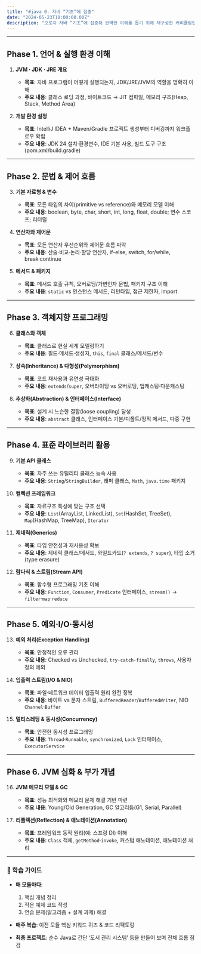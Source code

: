 ```yaml
---
title: "#java 0. 자바 “기초”에 집중"
date: "2024-05-23T10:00:00.00Z"
description: "오로지 자바 “기초”에 집중해 완벽한 이해를 돕기 위해 재구성한 커리큘럼입니다. 각 모듈별로 학습 목표와 주요 학습 내용을 담고 있으니, 이 순서대로 차근차근 따라가 보세요."
---
```


---

## Phase 1. 언어 & 실행 환경 이해

1. **JVM · JDK · JRE 개요**

   - **목표**: 자바 프로그램이 어떻게 실행되는지, JDK/JRE/JVM의 역할을 명확히 이해
   - **주요 내용**: 클래스 로딩 과정, 바이트코드 → JIT 컴파일, 메모리 구조(Heap, Stack, Method Area)

2. **개발 환경 설정**

   - **목표**: IntelliJ IDEA + Maven/Gradle 프로젝트 생성부터 디버깅까지 워크플로우 확립
   - **주요 내용**: JDK 24 설치·환경변수, IDE 기본 사용, 빌드 도구 구조 (pom.xml/build.gradle)

---

## Phase 2. 문법 & 제어 흐름

3. **기본 자료형 & 변수**

   - **목표**: 모든 타입의 차이(primitive vs reference)와 메모리 모델 이해
   - **주요 내용**: boolean, byte, char, short, int, long, float, double; 변수 스코프; 리터럴

4. **연산자와 제어문**

   - **목표**: 모든 연산자 우선순위와 제어문 흐름 파악
   - **주요 내용**: 산술·비교·논리·할당 연산자, if-else, switch, for/while, break·continue

5. **메서드 & 패키지**

   - **목표**: 메서드 호출 규칙, 오버로딩/가변인자 문법, 패키지 구조 이해
   - **주요 내용**: `static` vs 인스턴스 메서드, 리턴타입, 접근 제한자, import

---

## Phase 3. 객체지향 프로그래밍

6. **클래스와 객체**

   - **목표**: 클래스로 현실 세계 모델링하기
   - **주요 내용**: 필드·메서드·생성자, `this`, `final` 클래스/메서드/변수

7. **상속(Inheritance) & 다형성(Polymorphism)**

   - **목표**: 코드 재사용과 유연성 극대화
   - **주요 내용**: `extends`/`super`, 오버라이딩 vs 오버로딩, 업캐스팅·다운캐스팅

8. **추상화(Abstraction) & 인터페이스(Interface)**

   - **목표**: 설계 시 느슨한 결합(loose coupling) 달성
   - **주요 내용**: `abstract` 클래스, 인터페이스 기본/디폴트/정적 메서드, 다중 구현

---

## Phase 4. 표준 라이브러리 활용

9. **기본 API 클래스**

   - **목표**: 자주 쓰는 유틸리티 클래스 능숙 사용
   - **주요 내용**: `String`/`StringBuilder`, 래퍼 클래스, `Math`, `java.time` 패키지

10. **컬렉션 프레임워크**

    - **목표**: 자료구조 특성에 맞는 구조 선택
    - **주요 내용**: `List`(ArrayList, LinkedList), `Set`(HashSet, TreeSet), `Map`(HashMap, TreeMap), `Iterator`

11. **제네릭(Generics)**

    - **목표**: 타입 안전성과 재사용성 확보
    - **주요 내용**: 제네릭 클래스/메서드, 와일드카드(`? extends`, `? super`), 타입 소거(type erasure)

12. **람다식 & 스트림(Stream API)**

    - **목표**: 함수형 프로그래밍 기초 이해
    - **주요 내용**: `Function`, `Consumer`, `Predicate` 인터페이스, `stream()` → `filter`·`map`·`reduce`

---

## Phase 5. 예외·I/O·동시성

13. **예외 처리(Exception Handling)**

    - **목표**: 안정적인 오류 관리
    - **주요 내용**: Checked vs Unchecked, `try-catch-finally`, `throws`, 사용자 정의 예외

14. **입출력 스트림(I/O & NIO)**

    - **목표**: 파일·네트워크 데이터 입출력 원리 완전 정복
    - **주요 내용**: 바이트 vs 문자 스트림, `BufferedReader`/`BufferedWriter`, NIO `Channel`·`Buffer`

15. **멀티스레딩 & 동시성(Concurrency)**

    - **목표**: 안전한 동시성 프로그래밍
    - **주요 내용**: `Thread`·`Runnable`, `synchronized`, `Lock` 인터페이스, `ExecutorService`

---

## Phase 6. JVM 심화 & 부가 개념

16. **JVM 메모리 모델 & GC**

    - **목표**: 성능 최적화와 메모리 문제 해결 기반 마련
    - **주요 내용**: Young/Old Generation, GC 알고리듬(G1, Serial, Parallel)

17. **리플렉션(Reflection) & 애노테이션(Annotation)**

    - **목표**: 프레임워크 동작 원리(예: 스프링 DI) 이해
    - **주요 내용**: `Class` 객체, `getMethod`·`invoke`, 커스텀 애노테이션, 애노테이션 처리

---

### 📌 학습 가이드

- **매 모듈마다**:

  1. 핵심 개념 정리
  2. 작은 예제 코드 작성
  3. 연습 문제(알고리즘 + 설계 과제) 해결

- **매주 복습**: 이전 모듈 핵심 키워드 퀴즈 & 코드 리팩토링
- **최종 프로젝트**: 순수 Java로 간단 ‘도서 관리 시스템’ 등을 만들어 보며 전체 흐름 점검

